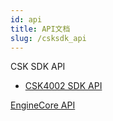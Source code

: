 ```yaml
---
id: api
title: API文档
slug: /csksdk_api
---
```


CSK SDK API
* [CSK4002 SDK API](https://open.listenai.com/csksdk/csk4002/sdk/files.html)

[EngineCore API](https://open.listenai.com/csksdk/csk4002/mruby/EngineCore.html)